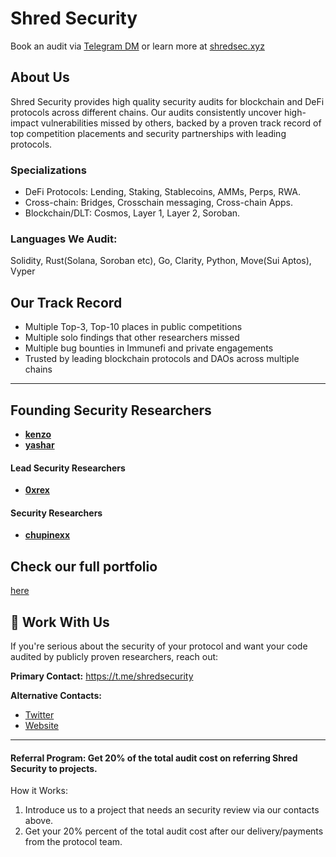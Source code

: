 # Shred Security
Book an audit via [Telegram DM](https://t.me/shredsecurity) or learn more at [shredsec.xyz](https://shredsec.xyz)

## About Us

Shred Security provides high quality security audits for blockchain and DeFi protocols across different chains. Our audits consistently uncover high-impact vulnerabilities missed by others, backed by a proven track record of top competition placements and security partnerships with leading protocols.

### Specializations

- DeFi Protocols: Lending, Staking, Stablecoins, AMMs, Perps, RWA. 
- Cross-chain: Bridges, Crosschain messaging, Cross-chain Apps.
- Blockchain/DLT: Cosmos, Layer 1, Layer 2, Soroban.

### Languages We Audit:

Solidity, Rust(Solana, Soroban etc), Go, Clarity, Python, Move(Sui Aptos), Vyper

## Our Track Record

-  Multiple Top-3, Top-10 places in public competitions
-  Multiple solo findings that other researchers missed
-  Multiple bug bounties in Immunefi and private engagements
-  Trusted by leading blockchain protocols and DAOs across multiple chains

* * *

## Founding Security Researchers

- [**kenzo**](https://x.com/kenzowhitehat)
- [**yashar**](https://x.com/yashar0x)

#### Lead Security Researchers
- [**0xrex**](https://x.com/jvorex_)

#### Security Researchers
- [**chupinexx**](https://x.com/chupinexx)

## Check our full portfolio 
[here](https://github.com/ShredSecurity/audits/blob/main/README.md#audit-competition-results)

## 📩 Work With Us

If you're serious about the security of your protocol and want your code audited by publicly proven researchers, reach out:

**Primary Contact:** https://t.me/shredsecurity

**Alternative Contacts:**

- [Twitter](https://x.com/shredscrt)
- [Website](https://shredsec.xyz/)

****

#### Referral Program: Get 20% of the total audit cost on referring Shred Security to projects.
How it Works:
1. Introduce us to a project that needs an security review via our contacts above.
2. Get your 20% percent of the total audit cost after our delivery/payments from the protocol team. 

